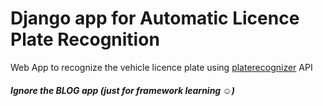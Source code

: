 # Django app for Automatic Licence Plate Recognition

Web App to recognize the vehicle licence plate using [platerecognizer](https://platerecognizer.com/) API


##### Ignore the BLOG app (just for framework learning :relaxed:)
